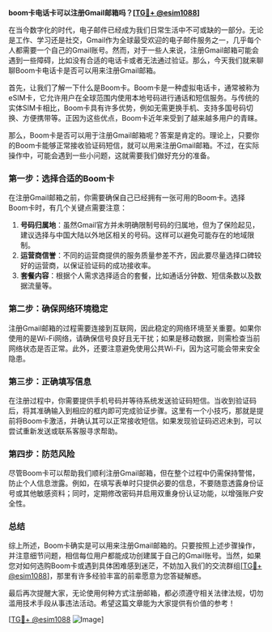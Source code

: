 **boom卡电话卡可以注册Gmail邮箱吗？[[TG💪+ @esim1088](https://t.me/s/esim1088)]**

在当今数字化的时代，电子邮件已经成为我们日常生活中不可或缺的一部分。无论是工作、学习还是社交，Gmail作为全球最受欢迎的电子邮件服务之一，几乎每个人都需要一个自己的Gmail账号。然而，对于一些人来说，注册Gmail邮箱可能会遇到一些障碍，比如没有合适的电话卡或者无法通过验证。那么，今天我们就来聊聊Boom卡电话卡是否可以用来注册Gmail邮箱。

首先，让我们了解一下什么是Boom卡。Boom卡是一种虚拟电话卡，通常被称为eSIM卡，它允许用户在全球范围内使用本地号码进行通话和短信服务。与传统的实体SIM卡相比，Boom卡具有许多优势，例如无需更换手机、支持多国号码切换、方便携带等。正因为这些优点，Boom卡近年来受到了越来越多用户的青睐。

那么，Boom卡是否可以用于注册Gmail邮箱呢？答案是肯定的。理论上，只要你的Boom卡能够正常接收验证码短信，就可以用来注册Gmail邮箱。不过，在实际操作中，可能会遇到一些小问题，这就需要我们做好充分的准备。

### **第一步：选择合适的Boom卡**
在注册Gmail邮箱之前，你需要确保自己已经拥有一张可用的Boom卡。选择Boom卡时，有几个关键点需要注意：
1. **号码归属地**：虽然Gmail官方并未明确限制号码的归属地，但为了保险起见，建议选择与中国大陆以外地区相关的号码。这样可以避免可能存在的地域限制。
2. **运营商信誉**：不同的运营商提供的服务质量参差不齐，因此要尽量选择口碑较好的运营商，以保证验证码的成功接收率。
3. **套餐内容**：根据个人需求选择适合的套餐，比如通话分钟数、短信条数以及数据流量等。

### **第二步：确保网络环境稳定**
注册Gmail邮箱的过程需要连接到互联网，因此稳定的网络环境至关重要。如果你使用的是Wi-Fi网络，请确保信号良好且无干扰；如果是移动数据，则需检查当前网络状态是否正常。此外，还要注意避免使用公共Wi-Fi，因为这可能会带来安全隐患。

### **第三步：正确填写信息**
在注册过程中，你需要提供手机号码并等待系统发送验证码短信。当收到验证码后，将其准确输入到相应的框内即可完成验证步骤。这里有一个小技巧，那就是提前将Boom卡激活，并确认其可以正常接收短信。如果发现验证码迟迟未到，可以尝试重新发送或联系客服寻求帮助。

### **第四步：防范风险**
尽管Boom卡可以帮助我们顺利注册Gmail邮箱，但在整个过程中仍需保持警惕，防止个人信息泄露。例如，在填写表单时只提供必要的信息，不要随意透露身份证号或其他敏感资料；同时，定期修改密码并启用双重身份认证功能，以增强账户安全性。

### **总结**
综上所述，Boom卡确实是可以用来注册Gmail邮箱的。只要按照上述步骤操作，并注意细节问题，相信每位用户都能成功创建属于自己的Gmail账号。当然，如果您对如何选购Boom卡或遇到具体困难感到迷茫，不妨加入我们的交流群组[[TG💪+ @esim1088](https://t.me/s/esim1088)]，那里有许多经验丰富的前辈愿意为您答疑解惑。

最后再次提醒大家，无论使用何种方式注册邮箱，都必须遵守相关法律法规，切勿滥用技术手段从事违法活动。希望这篇文章能为大家提供有价值的参考！

[[TG💪+ @esim1088](https://t.me/s/esim1088) ![Image](https://i.postimg.cc/4NQfJmqS/Snipaste-2025-05-13-00-14-12.png)]